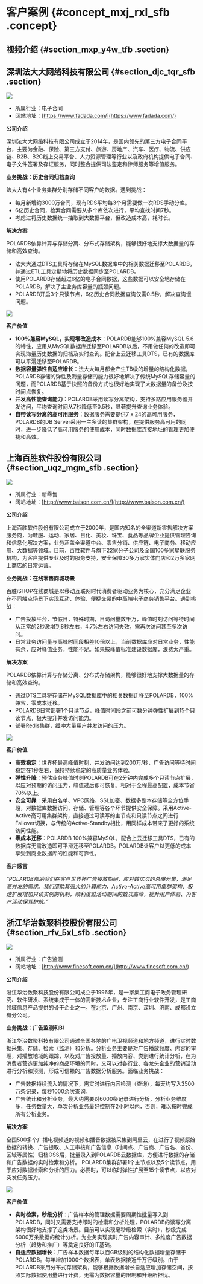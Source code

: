 # 客户案例 {#concept_mxj_rxl_sfb .concept}

## 视频介绍 {#section_mxp_y4w_tfb .section}



## 深圳法大大网络科技有限公司 {#section_djc_tqr_sfb .section}

![](http://static-aliyun-doc.oss-cn-hangzhou.aliyuncs.com/assets/img/60911/154366072730858_zh-CN.png)

-   所属行业：电子合同
-   网站地址：[https://www.fadada.com/](https://www.fadada.com/)

**公司介绍**

深圳法大大网络科技有限公司成立于2014年，是国内领先的第三方电子合同平台，主要为金融、保险、第三方支付、旅游、房地产、汽车、医疗、物流、供应链、B2B、B2C线上交易平台、人力资源管理等行业以及政府机构提供电子合同、电子文件签署及存证服务，同时整合提供司法鉴定和律师服务等增值服务。

**业务挑战：历史合同归档查询**

法大大有4个业务集群分别存储不同客户的数据。遇到挑战：

-   每月新增约3000万合同，现有RDS平均每3个月需要做一次RDS手动分库。
-   6亿历史合同，检索合同需要从多个库依次进行，平均查找时间7秒。
-   考虑过将历史数据统一抽取到大数据平台，但改造成本高，耗时长。

 **解决方案**

POLARDB依靠计算与存储分离、分布式存储架构，能够很好地支撑大数据量的存储和高效查询。

-   法大大通过DTS工具将存储在MySQL数据库中的相关数据迁移至POLARDB，并通过ETL工具定期地将历史数据同步至POLARDB。
-   使用POLARDB存储超过6亿的电子合同数据，这些数据可以安全地存储在POLARDB，解决了主业务库容量的瓶颈问题。
-   POLARDB开启3个只读节点，6亿历史合同数据查询仅需0.5秒，解决查询慢问题。

![](http://static-aliyun-doc.oss-cn-hangzhou.aliyuncs.com/assets/img/60911/154366072730860_zh-CN.png)

**客户价值**

-   **100%兼容MySQL，实现零改造成本**：POLARDB能够100%兼容MySQL 5.6的特性，应用从MySQL数据库迁移至POLARDB以后，不用做任何的改造即可实现海量历史数据的归档及实时查询。配合上云迁移工具DTS，已有的数据库可以平滑迁移至POLARDB。
-   **数据容量弹性自适应增长**：法大大每月都会产生TB级的增量的结构化数据，POLARDB存储的弹性及海量存储的能力很好地解决了传统MySQL存储容量的问题，而POLARDB基于快照的备份方式也很好地实现了大数据量的备份及按时间点恢复。
-   **并发高性能查询能力**：POLARDB采用读写分离架构，支持多路应用服务器并发访问，平均查询时间从7秒降低至0.5秒，显著提升查询业务体验。
-   **自带读写分离的高可用服务**：数据服务需要提供7 x 24的高可用服务，POLARDB的DB Server采用一主多读的集群架构，在提供服务高可用的同时，进一步降低了高可用服务的使用成本，同时数据库连接地址的管理更加便捷和高效。

## 上海百胜软件股份有限公司 {#section_uqz_mgm_sfb .section}

![](http://static-aliyun-doc.oss-cn-hangzhou.aliyuncs.com/assets/img/60911/154366072730640_zh-CN.png)

-   所属行业：新零售
-   网站地址：[http://www.baison.com.cn/](http://www.baison.com.cn/)

**公司介绍**

上海百胜软件股份有限公司成立于2000年，是国内知名的全渠道新零售解决方案服务商，为鞋服、运动、家居、日化、美妆、珠宝、食品等品牌企业提供管理咨询和信息化解决方案，业务涵盖全渠道中台、零售分销、供应链、电子商务、移动应用、大数据等领域。目前，百胜软件与旗下22家分子公司及全国100多家星联服务机构，为客户提供专业及时的服务支持，安全保障30多万家实体门店和2万多家网上商店的日常运营。

****业务挑战：在线零售商城场景****

百胜iSHOP在线商城是以移动互联网时代消费者驱动业务为核心，充分满足企业在不同触点场景下实现互动、体验、便捷交易的中高端电子商务销售平台。遇到挑战：

-   广告投放平台，节假日，特殊时期，日访问量数千万，峰值时刻访问等待时间从正常的2秒激增到8秒左右，4.7%左右访问失效，需再次访问甚至多次访问。
-   日常业务访问量与高峰时间段相差10倍以上，当前数据库应对日常业务，性能有余，应对峰值业务，性能不足。如果按峰值标准建设数据库，浪费太严重。

**解决方案**

POLARDB依靠计算与存储分离、分布式存储架构，能够很好地支撑大数据量的存储和高效查询。

-   通过DTS工具将存储在MySQL数据库中的相关数据迁移至POLARDB，100%兼容，零成本迁移。
-   POLARDB日常部署1个只读节点，峰值时间段之前可数分钟弹性扩展到15个只读节点，极大提升并发访问能力。
-   部署Redis集群，缓冲大量用户并发访问的压力。

![](http://static-aliyun-doc.oss-cn-hangzhou.aliyuncs.com/assets/img/60911/154366072730844_zh-CN.png)

**客户价值**

-   **高效稳定**：世界杯最高峰值时刻，并发访问达到200万/秒，广告访问等待时间稳定在1秒左右，保持持续稳定的高质量业务体验。
-   **弹性升降**：预估业务峰值时刻POLARDB可在2分钟内完成多个只读节点扩展，以应对预期的访问压力，峰值过后即可恢复。相对于全程最高配置，成本节省70%以上。
-   **安全可靠**：采用白名单、VPC网络、SSL加密、数据多副本存储等全方位手段，对数据库数据访问、存储、管理等各个环节提供安全保障。采用Active-Active高可用集群架构，直接通过可读写的主节点和只读节点之间进行Failover切换，与传统的Active-Standby相比，用同样成本带来了更好的系统访问性能。
-   **零成本迁移**：POLARDB 100%兼容MySQL，配合上云迁移工具DTS，已有的数据库无需改造即可平滑迁移至POLARDB。POLARDB让客户以更低的成本享受到商业数据库的性能和可靠性。

**客户感言**

*“POLARDB帮助我们在客户世界杯广告投放期间，应对数亿次的总曝光量，满足高并发的需求。我们借助其强大的计算能力、Active-Active高可用集群架构、极速扩展增加只读实例的机制，顺利度过活动期间的数次高峰，提升用户体验、为客户活动保驾护航。”*

## 浙江华治数聚科技股份有限公司 {#section_rfv_5xl_sfb .section}

![](http://static-aliyun-doc.oss-cn-hangzhou.aliyuncs.com/assets/img/60911/154366072730634_zh-CN.png)

-   所属行业：广告监测
-   网站地址：[http://www.finesoft.com.cn/](http://www.finesoft.com.cn/)

**公司介绍**

浙江华治数聚科技股份有限公司成立于1996年，是一家集工商电子政务管理研究、软件研发、系统集成于一体的高新技术企业，专注工商行业软件开发，是工商领域信息产品提供的骨干企业之一。在北京、广州、南京、深圳、济南、成都设立有分公司。

****业务挑战：广告监测和BI****

浙江华治数聚科技有限公司通过全国各地的广电卫视频道和地方频道，进行实时数据采集、存储、检索（监测）和分析。分析业务主要是对广告播放频度、内容的审理，对播放地域的跟踪，以及对广告投放量、播放内容、类别进行统计分析，在为消费者营造更加纯净的商品环境的同时，又可以对各行业、各龙头企业的营销活动进行分析和预测，形成可信赖的广告数据分析服务。面临业务挑战：

-   广告数据持续流入的情况下，需实时进行内容检测（查询），每天约写入3500万条记录，每秒1000余次查询。
-   广告统计和分析业务，最大约需要对6000条记录进行分析，分析业务维度多，任务数量大，单次分析业务最好控制在2小时以内，否则，难以按时完成所有分析业务。

**解决方案**

全国500多个广播电视频道的视频和播音数据被采集到阿里云，在进行了视频原始数据的转换、广告提取、人工审核和广告信息（时间点、广告商、广告名、省份、区域等属性）归档OSS后，批量录入到POLARDB云数据库，方便进行数据的存储和广告数据的实时检索和分析。 POLARDB集群部署1个主节点以及5个读节点，用于应对数据检索和分析的压力。必要时，可以临时弹性扩展至15个读节点，以应对突发任务压力。

![](http://static-aliyun-doc.oss-cn-hangzhou.aliyuncs.com/assets/img/60911/154366072730636_zh-CN.png)

**客户价值**

-   **实时检索，秒级分析**：广告样本的管理数据需要周期性批量写入到POLARDB，同时又需要支持即时的检索和分析处理，POLARDB的读写分离架构很好地支撑了这类场景。目前可以实现毫秒级检索（实时），秒级完成6000万条数据的统计分析。为业务实现实时广告内容审计、多维度广告数据分析（趋势和推广）等奠定良好的IT基础。
-   **自适应数据增长**：广告样本数据每年以百GB级别的结构化数据增量存储于POLARDB。每年增加1000个数据表，单表数据接近千万行级别。由于POLARDB采用分布式存储架构，能够根据数据增长自适应增加存储空间，按照实际数据使用量进行计费，无需为数据容量的限制和升级所担忧。

